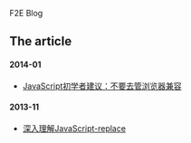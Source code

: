 F2E Blog

## The article

#### 2014-01
- [JavaScript初学者建议：不要去管浏览器兼容](https://github.com/nimojs/blog/issues/1)

#### 2013-11
- [深入理解JavaScript-replace](https://github.com/nimojs/blog/issues/2)
